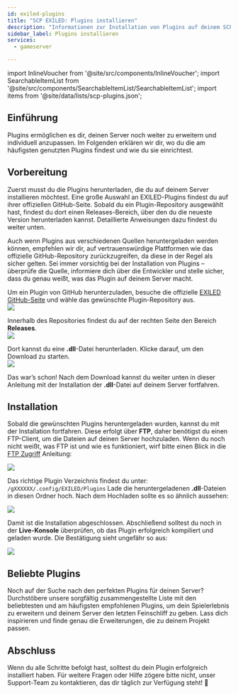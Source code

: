 ```yaml
---
id: exiled-plugins
title: "SCP EXILED: Plugins installieren"
description: "Informationen zur Installation von Plugins auf deinem SCP: EXILED Server von ZAP-Hosting - ZAP-Hosting.com Dokumentation"
sidebar_label: Plugins installieren
services:
  - gameserver

---
```


import InlineVoucher from '@site/src/components/InlineVoucher';
import SearchableItemList from '@site/src/components/SearchableItemList/SearchableItemList';
import items from '@site/data/lists/scp-plugins.json';

## Einführung

Plugins ermöglichen es dir, deinen Server noch weiter zu erweitern und individuell anzupassen. Im Folgenden erklären wir dir, wo du die am häufigsten genutzten Plugins findest und wie du sie einrichtest.

<InlineVoucher />

## Vorbereitung

Zuerst musst du die Plugins herunterladen, die du auf deinem Server installieren möchtest. Eine große Auswahl an EXILED-Plugins findest du auf ihrer offiziellen GitHub-Seite. Sobald du ein Plugin-Repository ausgewählt hast, findest du dort einen Releases-Bereich, über den du die neueste Version herunterladen kannst. Detaillierte Anweisungen dazu findest du weiter unten.

Auch wenn Plugins aus verschiedenen Quellen heruntergeladen werden können, empfehlen wir dir, auf vertrauenswürdige Plattformen wie das offizielle GitHub-Repository zurückzugreifen, da diese in der Regel als sicher gelten. Sei immer vorsichtig bei der Installation von Plugins – überprüfe die Quelle, informiere dich über die Entwickler und stelle sicher, dass du genau weißt, was das Plugin auf deinem Server macht.

Um ein Plugin von GitHub herunterzuladen, besuche die offizielle [EXILED GitHub-Seite](https://github.com/Exiled-Team) und wähle das gewünschte Plugin-Repository aus.  
![](https://screensaver01.zap-hosting.com/index.php/s/6cCEZGEBKNnJ4o4/preview)  

Innerhalb des Repositories findest du auf der rechten Seite den Bereich **Releases**.  
![](https://screensaver01.zap-hosting.com/index.php/s/fteeKrPYmRZknBq/preview)  

Dort kannst du eine **.dll**-Datei herunterladen. Klicke darauf, um den Download zu starten.  
![](https://screensaver01.zap-hosting.com/index.php/s/WzB3qHEb37kkBKs/preview)  

Das war’s schon! Nach dem Download kannst du weiter unten in dieser Anleitung mit der Installation der **.dll**-Datei auf deinem Server fortfahren.

## Installation

Sobald die gewünschten Plugins heruntergeladen wurden, kannst du mit der Installation fortfahren. Diese erfolgt über **FTP**, daher benötigst du einen FTP-Client, um die Dateien auf deinen Server hochzuladen. Wenn du noch nicht weißt, was FTP ist und wie es funktioniert, wirf bitte einen Blick in die [FTP Zugriff](gameserver-ftpaccess.md) Anleitung:

![](https://screensaver01.zap-hosting.com/index.php/s/pr5s8ySnpBN7qjC/preview)

Das richtige Plugin Verzeichnis findest du unter: 
```/gXXXXXX/.config/EXILED/Plugins```  Lade die heruntergeladenen **.dll**-Dateien in diesen Ordner hoch. Nach dem Hochladen sollte es so ähnlich aussehen:  

![](https://screensaver01.zap-hosting.com/index.php/s/MRJHcdGpwSb2agK/preview)

Damit ist die Installation abgeschlossen. Abschließend solltest du noch in der **Live-Konsole** überprüfen, ob das Plugin erfolgreich kompiliert und geladen wurde. Die Bestätigung sieht ungefähr so aus:

![](https://screensaver01.zap-hosting.com/index.php/s/NtN6T5fPif3ngEW/preview)

## Beliebte Plugins

Noch auf der Suche nach den perfekten Plugins für deinen Server? Durchstöbere unsere sorgfältig zusammengestellte Liste mit den beliebtesten und am häufigsten empfohlenen Plugins, um dein Spielerlebnis zu erweitern und deinem Server den letzten Feinschliff zu geben. Lass dich inspirieren und finde genau die Erweiterungen, die zu deinem Projekt passen.

<SearchableItemList items={items} />

## Abschluss

Wenn du alle Schritte befolgt hast, solltest du dein Plugin erfolgreich installiert haben. Für weitere Fragen oder Hilfe zögere bitte nicht, unser Support-Team zu kontaktieren, das dir täglich zur Verfügung steht! 🙂
